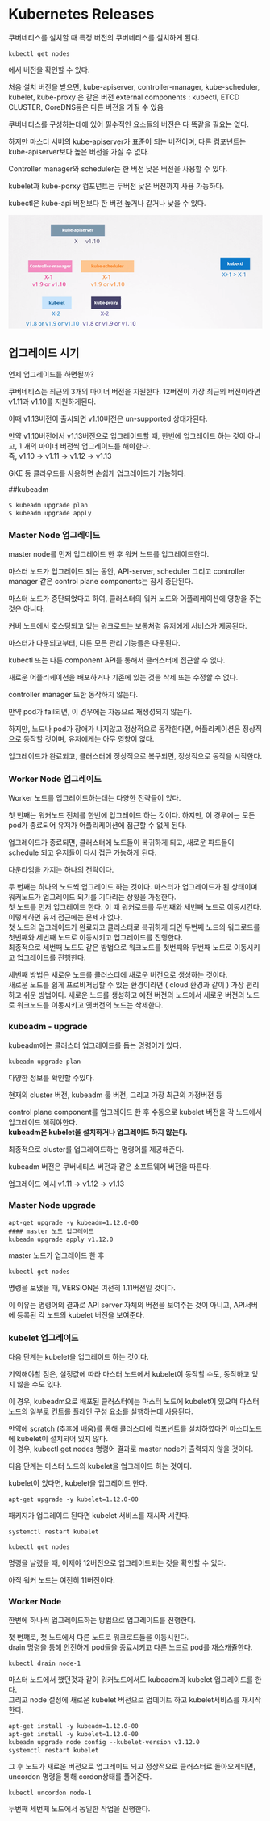 # Kubernetes Releases
쿠버네티스를 설치할 때 특정 버전의 쿠버네티스를 설치하게 된다.
```
kubectl get nodes
```
에서 버전을 확인할 수 있다.

처음 설치 버전을 받으면,
kube-apiserver, controller-manager, kube-scheduler, kubelet, kube-proxy 은 같은 버전
external components : kubectl, ETCD CLUSTER, CoreDNS등은 다른 버전을 가질 수 있음

쿠버네티스를 구성하는데에 있어 필수적인 요소들의 버전은 다 똑같을 필요는 없다.

하지만 마스터 서버의 kube-apiserver가 표준이 되는 버전이며, 다른 컴포넌트는 kube-apiserver보다 높은 버전을 가질 수 없다.

Controller manager와 scheduler는 한 버전 낮은 버전을 사용할 수 있다. 

kubelet과 kube-porxy 컴포넌트는 두버전 낮은 버전까지 사용 가능하다.

kubectl은 kube-api 버전보다 한 버전 높거나 같거나 낮을 수 있다.

![버전관리](../contents/mandatory_item.PNG)

## 업그레이드 시기
언제 업그레이드를 하면될까?

쿠버네티스는 최근의 3개의 마이너 버전을 지원한다. 12버전이 가장 최근의 버전이라면 v1.11과 v1.10를 지원하게된다.

이때 v1.13버전이 출시되면 v1.10버전은 un-supported 상태가된다.

만약 v1.10버전에서 v1.13버전으로 업그레이드할 때, 한번에 업그레이드 하는 것이 아니고, 1 개의 마이너 버전씩 업그레이드를 해야한다.  
즉, v1.10 -> v1.11 -> v1.12 -> v1.13

GKE 등 클라우드를 사용하면 손쉽게 업그레이드가 가능하다.

##kubeadm
```
$ kubeadm upgrade plan
$ kubeadm upgrade apply
```
### Master Node 업그레이드
master node를 먼저 업그레이드 한 후 워커 노드를 업그레이드한다.

마스터 노드가 업그레이드 되는 동안, API-server, scheduler 그리고 controller manager 같은 control plane components는 잠시 중단된다.

마스터 노드가 중단되었다고 하여, 클러스터의 워커 노드와 어플리케이션에 영향을 주는 것은 아니다. 

커버 노드에서 호스팅되고 있는 워크로드는 보통처럼 유저에게 서비스가 제공된다.

마스터가 다운되고부터, 다른 모든 관리 기능들은 다운된다.

kubectl 또는 다른 component API를 통해서 클러스터에 접근할 수 없다. 

새로운 어플리케이션을 배포하거나 기존에 있는 것을 삭제 또는 수정할 수 없다.

controller manager 또한 동작하지 않는다.

만약 pod가 fail되면, 이 경우에는 자동으로 재생성되지 않는다.

하지만, 노드나 pod가 장애가 나지않고 정상적으로 동작한다면, 어플리케이션은 정상적으로 동작할 것이며, 유저에게는 아무 영향이 없다.

업그레이드가 완료되고, 클러스터에 정상적으로 복구되면, 정상적으로 동작을 시작한다.

### Worker Node 업그레이드
Worker 노드를 업그레이드하는데는 다양한 전략들이 있다.

첫 번째는 워커노드 전체를 한번에 업그레이드 하는 것이다. 하지만, 이 경우에는 모든 pod가 종료되어 유저가 어플리케이션에 접근할 수 없게 된다.

업그레이드가 종료되면, 클러스터에 노드들이 복귀하게 되고, 새로운 파드들이 schedule 되고 유저들이 다시 접근 가능하게 된다.

다운타임을 가지는 하나의 전략이다.

두 번째는 하나의 노드씩 업그레이드 하는 것이다. 마스터가 업그레이드가 된 상태이며 워커노드가 업그레이드 되기를 기다리는 상황을 가정한다.  
첫 노드를 먼저 업그레이드 한다. 이 때 워커로드를 두번째와 세번째 노드로 이동시킨다. 이렇게하면 유저 접근에는 문제가 없다.  
첫 노드의 업그레이드가 완료되고 클러스터로 복귀하게 되면 두번째 노드의 워크로드를 첫번째와 세번째 노드로 이동시키고 업그레이드를 진행한다.    
최종적으로 세번째 노드도 같은 방법으로 워크노드를 첫번쨰와 두번째 노드로 이동시키고 업그레이드를 진행한다.

세번째 방법은 새로운 노드를 클러스터에 새로운 버전으로 생성하는 것이다.  
새로운 노드를 쉽게 프로비저닝할 수 있는 환경이라면 ( cloud 환경과 같이 ) 가장 편리하고 쉬운 방법이다.
새로운 노드를 생성하고 예전 버전의 노드에서 새로운 버전의 노드로 워크노드를 이동시키고 옛버전의 노드는 삭제한다.

### kubeadm - upgrade
kubeadm에는 클러스터 업그레이드를 돕는 명령어가 있다.
```
kubeadm upgrade plan
```
다양한 정보를 확인할 수있다.

현재의 cluster 버전, kubeadm 툴 버전, 그리고 가장 최근의 가정버전 등

control plane component를 업그레이드 한 후 수동으로 kubelet 버전을 각 노드에서 업그레이드 해줘야한다.  
**kubeadm은 kubelet을 설치하거나 업그레이드 하지 않는다.**

최종적으로 cluster를 업그레이드하는 명령어를 제공해준다.

kubeadm 버전은 쿠버네티스 버전과 같은 소프트웨어 버전을 따른다.

업그레이드 예시 v1.11 -> v1.12 -> v1.13
### Master Node upgrade
```
apt-get upgrade -y kubeadm=1.12.0-00
#### master 노드 업그레이드
kubeadm upgrade apply v1.12.0
```

master 노드가 업그레이드 한 후
```
kubectl get nodes
```
명령을 보냈을 때, VERSION은 여전히 1.11버전일 것이다.

이 이유는 명령어의 결과로 API server 자체의 버전을 보여주는 것이 아니고, API서버에 등록된 각 노드의 kubelet 버전을 보여준다.

### kubelet 업그레이드
다음 단계는 kubelet을 업그레이드 하는 것이다.

기억해야할 점은, 설정값에 따라 마스터 노드에서 kubelet이 동작할 수도, 동작하고 있지 않을 수도 있다.

이 경우, kubeadm으로 배포된 클러스터에는 마스터 노드에 kubelet이 있으며 마스터 노드의 일부로 컨트롤 플레인 구성 요소를 실행하는데 사용된다.

만약에 scratch (추후에 배움)를 통해 클러스터에 컴포넌트를 설치하였다면 마스터노드에 kubelet이 설치되어 있지 않다.  
이 경우, kubectl get nodes 명령어 결과로 master node가 출력되지 않을 것이다.

다음 단계는 마스터 노드의 kubelet을 업그레이드 하는 것이다.

kubelet이 있다면, kubelet을 업그레이드 한다.
```
apt-get upgrade -y kubelet=1.12.0-00
```

패키지가 업그레이드 된다면 kubelet 서비스를 재시작 시킨다.
```
systemctl restart kubelet
```

```
kubectl get nodes
```
명령을 날렸을 때, 이제야 12버전으로 업그레이드되는 것을 확인할 수 있다.

아직 워커 노드는 여전히 11버전이다.

### Worker Node
한번에 하나씩 업그레이드하는 방법으로 업그레이드를 진행한다.

첫 번쨰로, 첫 노드에서 다른 노드로 워크로드들을 이동시킨다.  
drain 명령을 통해 안전하게 pod들을 종료시키고 다른 노드로 pod를 재스캐쥴한다.
```
kubectl drain node-1
```
마스터 노드에서 했던것과 같이 워커노드에서도 kubeadm과 kubelet 업그레이드를 한다.  
그리고 node 설정에 새로운 kubelet 버전으로 업데이트 하고 kubelet서비스를 재시작한다.
```
apt-get install -y kubeadm=1.12.0-00
apt-get install -y kubelet=1.12.0-00
kubeadm upgrade node config --kubelet-version v1.12.0
systemctl restart kubelet
```
그 후 노드가 새로운 버전으로 업그레이드 되고 정상적으로 클러스터로 돌아오게되면, uncordon 명령을 통해 cordon상태를 풀어준다.
```
kubectl uncordon node-1
```
두번째 세번째 노드에서 동일한 작업을 진행한다.
